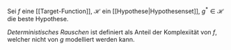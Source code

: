 Sei $f$ eine [[Target-Function]], $\mathcal{H}$ ein [[Hypothese|Hypothesenset]], $g^* \in \mathcal{H}$ die beste Hypothese.

*Deterministisches Rauschen* ist definiert als Anteil der Komplexiität von $f$, welcher nicht von $g$ modelliert werden kann.